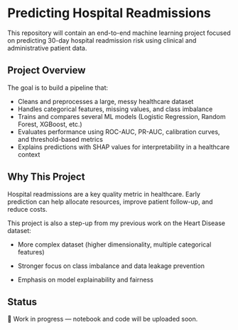 # Predicting Hospital Readmissions

This repository will contain an end-to-end machine learning project focused on predicting 30-day hospital readmission risk using clinical and administrative patient data.

## Project Overview

The goal is to build a pipeline that:

- Cleans and preprocesses a large, messy healthcare dataset
- Handles categorical features, missing values, and class imbalance
- Trains and compares several ML models (Logistic Regression, Random Forest, XGBoost, etc.)
- Evaluates performance using ROC-AUC, PR-AUC, calibration curves, and threshold-based metrics
- Explains predictions with SHAP values for interpretability in a healthcare context


## Why This Project

Hospital readmissions are a key quality metric in healthcare. Early prediction can help allocate resources, improve patient follow-up, and reduce costs.

This project is also a step-up from my previous work on the Heart Disease dataset:
 - More complex dataset (higher dimensionality, multiple categorical features)

 - Stronger focus on class imbalance and data leakage prevention

 - Emphasis on model explainability and fairness


## Status

🚧 Work in progress — notebook and code will be uploaded soon.
